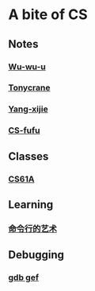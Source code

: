 
# A bite of CS

## Notes

### [Wu-wu-u](https://wu-wu-u.github.io/Notebooks/cs/pl/c_cpp/C/c/#_8)

### [Tonycrane](https://note.tonycrane.cc/cs/pl/c_cpp/c/)

### [Yang-xijie](https://yang-xijie.github.io/)

### [CS-fufu](https://csfufu.life/article/cf3b329a-7bee-4c6c-9694-c3a331e75dc9)

## Classes
### [CS61A](https://cs61a.org/)

## Learning 

### [命令行的艺术](https://github.com/jlevy/the-art-of-command-line/blob/master/README-zh.md)    

## Debugging
### [gdb gef](https://ckc-agc.bowling233.top/programming_lecture/lecture1/lecture1/)    
